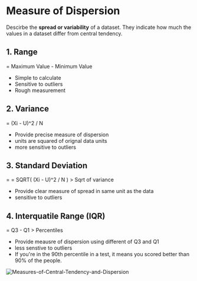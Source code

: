 # Measure of Dispersion
Descirbe the **spread or variability** of a dataset. They indicate how much the values in a dataset differ 
from central tendency. 

## 1. Range
= Maximum Value - Minimum Value 

- Simple to calculate
- Sensitive to outliers
- Rough measurement 

## 2. Variance
= (Xi - U)^2 / N 

- Provide precise measure of dispersion
- units are squared of orignal data units
- more sensitive to outliers

## 3. Standard Deviation
= = SQRT( (Xi - U)^2 / N ) > Sqrt of variance 

- Provide clear measure of spread in same unit as the data
- sensitive to outliers

  
## 4. Interquatile Range (IQR)
= Q3 - Q1 > Percentiles 

- Provide meausre of dispersion using different of Q3 and Q1
- less senstive to outliers
- If you're in the 90th percentile in a test, it means you scored better than 90% of the people.


![Measures-of-Central-Tendency-and-Dispersion](https://github.com/user-attachments/assets/ece2cdca-f6f7-4c19-8456-3bb9e8063197)
